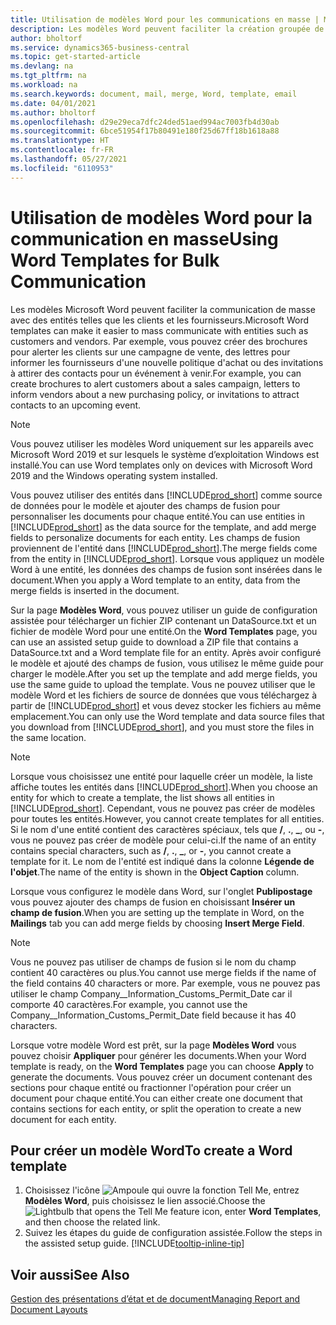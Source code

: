 ```yaml
---
title: Utilisation de modèles Word pour les communications en masse | Microsoft Docs
description: Les modèles Word peuvent faciliter la création groupée de documents personnalisés pour des entités spécifiques.
author: bholtorf
ms.service: dynamics365-business-central
ms.topic: get-started-article
ms.devlang: na
ms.tgt_pltfrm: na
ms.workload: na
ms.search.keywords: document, mail, merge, Word, template, email
ms.date: 04/01/2021
ms.author: bholtorf
ms.openlocfilehash: d29e29eca7dfc24ded51aed994ac7003fb4d30ab
ms.sourcegitcommit: 6bce51954f17b80491e180f25d67ff18b1618a88
ms.translationtype: HT
ms.contentlocale: fr-FR
ms.lasthandoff: 05/27/2021
ms.locfileid: "6110953"
---
```

# <a name="using-word-templates-for-bulk-communication"></a><span data-ttu-id="05b95-103">Utilisation de modèles Word pour la communication en masse</span><span class="sxs-lookup"><span data-stu-id="05b95-103">Using Word Templates for Bulk Communication</span></span>
<span data-ttu-id="05b95-104">Les modèles Microsoft Word peuvent faciliter la communication de masse avec des entités telles que les clients et les fournisseurs.</span><span class="sxs-lookup"><span data-stu-id="05b95-104">Microsoft Word templates can make it easier to mass communicate with entities such as customers and vendors.</span></span> <span data-ttu-id="05b95-105">Par exemple, vous pouvez créer des brochures pour alerter les clients sur une campagne de vente, des lettres pour informer les fournisseurs d'une nouvelle politique d'achat ou des invitations à attirer des contacts pour un événement à venir.</span><span class="sxs-lookup"><span data-stu-id="05b95-105">For example, you can create brochures to alert customers about a sales campaign, letters to inform vendors about a new purchasing policy, or invitations to attract contacts to an upcoming event.</span></span>

> [!NOTE]
> <span data-ttu-id="05b95-106">Vous pouvez utiliser les modèles Word uniquement sur les appareils avec Microsoft Word 2019 et sur lesquels le système d’exploitation Windows est installé.</span><span class="sxs-lookup"><span data-stu-id="05b95-106">You can use Word templates only on devices with Microsoft Word 2019 and the Windows operating system installed.</span></span>

<span data-ttu-id="05b95-107">Vous pouvez utiliser des entités dans [!INCLUDE[prod_short](includes/prod_short.md)] comme source de données pour le modèle et ajouter des champs de fusion pour personnaliser les documents pour chaque entité.</span><span class="sxs-lookup"><span data-stu-id="05b95-107">You can use entities in [!INCLUDE[prod_short](includes/prod_short.md)] as the data source for the template, and add merge fields to personalize documents for each entity.</span></span> <span data-ttu-id="05b95-108">Les champs de fusion proviennent de l'entité dans [!INCLUDE[prod_short](includes/prod_short.md)].</span><span class="sxs-lookup"><span data-stu-id="05b95-108">The merge fields come from the entity in [!INCLUDE[prod_short](includes/prod_short.md)].</span></span> <span data-ttu-id="05b95-109">Lorsque vous appliquez un modèle Word à une entité, les données des champs de fusion sont insérées dans le document.</span><span class="sxs-lookup"><span data-stu-id="05b95-109">When you apply a Word template to an entity, data from the merge fields is inserted in the document.</span></span>

<span data-ttu-id="05b95-110">Sur la page **Modèles Word**, vous pouvez utiliser un guide de configuration assistée pour télécharger un fichier ZIP contenant un DataSource.txt et un fichier de modèle Word pour une entité.</span><span class="sxs-lookup"><span data-stu-id="05b95-110">On the **Word Templates** page, you can use an assisted setup guide to download a ZIP file that contains a DataSource.txt and a Word template file for an entity.</span></span> <span data-ttu-id="05b95-111">Après avoir configuré le modèle et ajouté des champs de fusion, vous utilisez le même guide pour charger le modèle.</span><span class="sxs-lookup"><span data-stu-id="05b95-111">After you set up the template and add merge fields, you use the same guide to upload the template.</span></span> <span data-ttu-id="05b95-112">Vous ne pouvez utiliser que le modèle Word et les fichiers de source de données que vous téléchargez à partir de [!INCLUDE[prod_short](includes/prod_short.md)] et vous devez stocker les fichiers au même emplacement.</span><span class="sxs-lookup"><span data-stu-id="05b95-112">You can only use the Word template and data source files that you download from [!INCLUDE[prod_short](includes/prod_short.md)], and you must store the files in the same location.</span></span>

> [!NOTE]
> <span data-ttu-id="05b95-113">Lorsque vous choisissez une entité pour laquelle créer un modèle, la liste affiche toutes les entités dans [!INCLUDE[prod_short](includes/prod_short.md)].</span><span class="sxs-lookup"><span data-stu-id="05b95-113">When you choose an entity for which to create a template, the list shows all entities in [!INCLUDE[prod_short](includes/prod_short.md)].</span></span> <span data-ttu-id="05b95-114">Cependant, vous ne pouvez pas créer de modèles pour toutes les entités.</span><span class="sxs-lookup"><span data-stu-id="05b95-114">However, you cannot create templates for all entities.</span></span> <span data-ttu-id="05b95-115">Si le nom d'une entité contient des caractères spéciaux, tels que **/**, **.**, **_**, ou **-**, vous ne pouvez pas créer de modèle pour celui-ci.</span><span class="sxs-lookup"><span data-stu-id="05b95-115">If the name of an entity contains special characters, such as **/**, **.**, **_**, or **-**, you cannot create a template for it.</span></span> <span data-ttu-id="05b95-116">Le nom de l'entité est indiqué dans la colonne **Légende de l'objet**.</span><span class="sxs-lookup"><span data-stu-id="05b95-116">The name of the entity is shown in the **Object Caption** column.</span></span>

<span data-ttu-id="05b95-117">Lorsque vous configurez le modèle dans Word, sur l'onglet **Publipostage** vous pouvez ajouter des champs de fusion en choisissant **Insérer un champ de fusion**.</span><span class="sxs-lookup"><span data-stu-id="05b95-117">When you are setting up the template in Word, on the **Mailings** tab you can add merge fields by choosing **Insert Merge Field**.</span></span>

> [!NOTE]
> <span data-ttu-id="05b95-118">Vous ne pouvez pas utiliser de champs de fusion si le nom du champ contient 40 caractères ou plus.</span><span class="sxs-lookup"><span data-stu-id="05b95-118">You cannot use merge fields if the name of the field contains 40 characters or more.</span></span> <span data-ttu-id="05b95-119">Par exemple, vous ne pouvez pas utiliser le champ Company__Information_Customs_Permit_Date car il comporte 40 caractères.</span><span class="sxs-lookup"><span data-stu-id="05b95-119">For example, you cannot use the Company__Information_Customs_Permit_Date field because it has 40 characters.</span></span> 

<span data-ttu-id="05b95-120">Lorsque votre modèle Word est prêt, sur la page **Modèles Word** vous pouvez choisir **Appliquer** pour générer les documents.</span><span class="sxs-lookup"><span data-stu-id="05b95-120">When your Word template is ready, on the **Word Templates** page you can choose **Apply** to generate the documents.</span></span> <span data-ttu-id="05b95-121">Vous pouvez créer un document contenant des sections pour chaque entité ou fractionner l'opération pour créer un document pour chaque entité.</span><span class="sxs-lookup"><span data-stu-id="05b95-121">You can either create one document that contains sections for each entity, or split the operation to create a new document for each entity.</span></span>

## <a name="to-create-a-word-template"></a><span data-ttu-id="05b95-122">Pour créer un modèle Word</span><span class="sxs-lookup"><span data-stu-id="05b95-122">To create a Word template</span></span>
1. <span data-ttu-id="05b95-123">Choisissez l'icône ![Ampoule qui ouvre la fonction Tell Me](media/ui-search/search_small.png "Dites-moi ce que vous voulez faire"), entrez **Modèles Word**, puis choisissez le lien associé.</span><span class="sxs-lookup"><span data-stu-id="05b95-123">Choose the ![Lightbulb that opens the Tell Me feature](media/ui-search/search_small.png "Tell me what you want to do") icon, enter **Word Templates**, and then choose the related link.</span></span>
2. <span data-ttu-id="05b95-124">Suivez les étapes du guide de configuration assistée.</span><span class="sxs-lookup"><span data-stu-id="05b95-124">Follow the steps in the assisted setup guide.</span></span> [!INCLUDE[tooltip-inline-tip](includes/tooltip-inline-tip_md.md)]

## <a name="see-also"></a><span data-ttu-id="05b95-125">Voir aussi</span><span class="sxs-lookup"><span data-stu-id="05b95-125">See Also</span></span>
[<span data-ttu-id="05b95-126">Gestion des présentations d’état et de document</span><span class="sxs-lookup"><span data-stu-id="05b95-126">Managing Report and Document Layouts</span></span>](ui-manage-report-layouts.md)  
